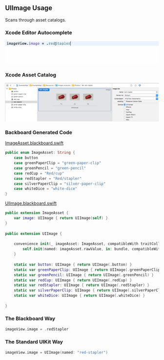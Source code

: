 ## UIImage Usage

Scans through asset catalogs.

### Xcode Editor Autocomplete

![Autocomplete UIImage](Images/AutocompleteUIImage.gif)

### Xcode Asset Catalog

![Asset Image Red Stapler](Images/AssetImageRedStapler.png)

### Backboard Generated Code

[ImageAsset.blackboard.swift](/ExampleApp/Source/Generated/ImageAsset.blackboard.swift)

```swift
public enum ImageAsset: String {
    case button
    case greenPaperClip = "green-paper-clip"
    case greenPencil = "green-pencil"
    case redCup = "Red/cup"
    case redStapler = "Red/stapler"
    case silverPaperClip = "silver-paper-clip"
    case whiteDice = "white-dice"
}
```

[UIImage.blackboard.swift](/ExampleApp/Source/Generated/UIImage.blackboard.swift)

```swift
public extension ImageAsset {
    var image: UIImage { return UIImage(self) }
}

public extension UIImage {
    
    convenience init(_ imageAsset: ImageAsset, compatibleWith traitCollection: UITraitCollection? = nil) {
        self.init(named: imageAsset.rawValue, in: bundle, compatibleWith: traitCollection)!
    }
    
    static var button: UIImage { return UIImage(.button) }
    static var greenPaperClip: UIImage { return UIImage(.greenPaperClip) }
    static var greenPencil: UIImage { return UIImage(.greenPencil) }
    static var redCup: UIImage { return UIImage(.redCup) }
    static var redStapler: UIImage { return UIImage(.redStapler) }
    static var silverPaperClip: UIImage { return UIImage(.silverPaperClip) }
    static var whiteDice: UIImage { return UIImage(.whiteDice) }
    
}
```

### The Blackboard Way

```swift
imageView.image = .redStapler
```

### The Standard UIKit Way

```swift
imageView.image = UIImage(named: "red-stapler")
```
